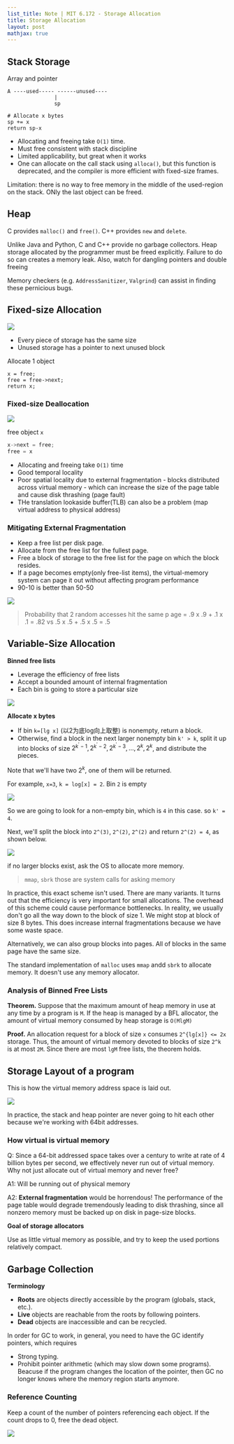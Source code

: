```yaml
---
list_title: Note | MIT 6.172 - Storage Allocation
title: Storage Allocation
layout: post
mathjax: true
---
```


## Stack Storage

Array and pointer

```
A ----used----- ------unused----
               |
               sp

# Allocate x bytes 
sp += x
return sp-x

```

- Allocating and freeing take `O(1)` time.
- Must free consistent with stack discipline
- Limited applicability, but great when it works
- One can allocate on the call stack using `alloca()`, but this function is deprecated, and the compiler is more efficient with fixed-size frames.

Limitation: there is no way to free memory in the middle of the used-region on the stack. ONly the last object can be freed.

## Heap

C provides `malloc()` and `free()`. C++ provides `new` and `delete`.

Unlike Java and Python, C and C++ provide no garbage collectors. Heap storage allocated by the programmer must be freed explicitly. Failure to do so can creates a memory leak. Also, watch for dangling pointers and double freeing

Memory checkers (e.g. `AddressSanitizer`, `Valgrind`) can assist in finding these pernicious bugs.

## Fixed-size Allocation

<img class="md-img-center" src="{{site.baseurl}}/assets/images/2021/08/perf-sa-01.png">

- Every piece of storage has the same size
- Unused storage has a pointer to next unused block

Allocate 1 object

```
x = free;
free = free->next;
return x;
```

### Fixed-size Deallocation

<img class="md-img-center" src="{{site.baseurl}}/assets/images/2021/08/perf-sa-02.png">

free object `x`

```cpp
x->next = free;
free = x
```
- Allocating and freeing take `O(1)` time
- Good temporal locality
- Poor spatial locality due to external fragmentation - blocks distributed across virtual memory - which can increase the size of the page table and cause disk thrashing (page fault)
- THe translation lookaside buffer(TLB) can also be a problem (map virtual address to physical address)


### Mitigating External Fragmentation

- Keep a free list per disk page.
- Allocate from the free list for the fullest page.
- Free a block of storage to the free list for the page on which the block resides.
- If a page becomes empty(only free-list items), the virtual-memory system can page it out without affecting program performance
- 90-10 is better than 50-50

<img class="md-img-center" src="{{site.baseurl}}/assets/images/2021/08/perf-sa-03.png">

> Probability that 2 random accesses hit the same p age = .9 x .9 + .1 x .1 = .82 vs .5 x .5 + .5 x .5 = .5

## Variable-Size Allocation

**Binned free lists**

- Leverage the efficiency of free lists
- Accept a bounded amount of internal fragmentation
- Each bin is going to store a particular size

<img class="md-img-center" src="{{site.baseurl}}/assets/images/2021/08/perf-sa-04.png">

**Allocate x bytes**

- If bin `k=[lg x]` (以2为底log向上取整) is nonempty, return a block.
- Otherwise, find a block in the next larger nonempty bin `k' > k`, split it up into blocks of size $2^{k^'-1}, 2^{k^'-2}, 2^{k^'-3}, ... ,2^{k}, 2^{k}$, and distribute the pieces.

Note that we'll have two $2^{k}$, one of them will be returned.

For example, `x=3`, `k = log[x] = 2`. Bin `2` is empty

<img class="md-img-center" src="{{site.baseurl}}/assets/images/2021/08/perf-sa-05.png">

So we are going to look for a non-empty bin, which is `4` in this case. so `k' = 4`.

Next, we'll split the block into `2^(3)`, `2^(2)`, `2^(2)` and return `2^(2) = 4`, as shown below. 

<img class="md-img-center" src="{{site.baseurl}}/assets/images/2021/08/perf-sa-06.png">

if no larger blocks exist, ask the OS to allocate more memory.

> `mmap`, `sbrk` those are system calls for asking memory

In practice, this exact scheme isn't used. There are many variants. It turns out that the efficiency is very important for small allocations. The overhead of this scheme could cause performance bottlenecks. In reality, we usually don't go all the way down to the block of size 1. We might stop at block of size 8 bytes. This does increase internal fragmentations because we have some waste space.

Alternatively, we can also group blocks into pages. All of blocks in the same page have the same size.

The standard implementation of `malloc` uses `mmap` andd `sbrk` to allocate memory. It doesn't use any memory allocator.

### Analysis of Binned Free Lists

**Theorem.** Suppose that the maximum amount of heap memory in use at any time by a program is `M`. If the heap is managed by a BFL allocator, the amount of virtual memory consumed by heap storage is `O(MlgM)`

**Proof.** An allocation request for a block of size `x` consumes `2^{lg[x]} <= 2x` storage. Thus, the amount of virtual memory devoted to blocks of size `2^k` is at most `2M`. Since there are most `lgM` free lists, the theorem holds.

## Storage Layout of a program

This is how the virtual memory address space is laid out.

<img class="md-img-center" src="{{site.baseurl}}/assets/images/2021/08/perf-sa-07.png">

In practice, the stack and heap pointer are never going to hit each other because we're working with 64bit addresses.

### How virtual is virtual memory

Q: Since a 64-bit addressed space takes over a century to write at rate of 4 billion bytes per second, we effectively never run out of virtual memory. Why not just allocate out of virtual memory and never free?

A1: Will be running out of physical memory

A2: **External fragmentation** would be horrendous! The performance of the page table would degrade tremendously leading to disk thrashing, since all nonzero memory must be backed up on disk in page-size blocks.

**Goal of storage allocators**

Use as little virtual memory as possible, and try to keep the used portions relatively compact.


 ## Garbage Collection

 **Terminology**

 - **Roots** are objects directly accessible by the program (globals, stack, etc.).
 - **Live** objects are reachable from the roots by following pointers.
 - **Dead** objects are inaccessible and can be recycled.

In order for GC to work, in general, you need to have the GC identify pointers, which requires

- Strong typing.
- Prohibit pointer arithmetic (which may slow down some programs). Beacuse if the program changes the location of the pointer, then GC no longer knows where the memory region starts anymore.

### Reference Counting

Keep a count of the number of pointers referencing each object. If the count drops to 0, free the dead object.

<img class="md-img-center" src="{{site.baseurl}}/assets/images/2021/08/perf-sa-07.png">